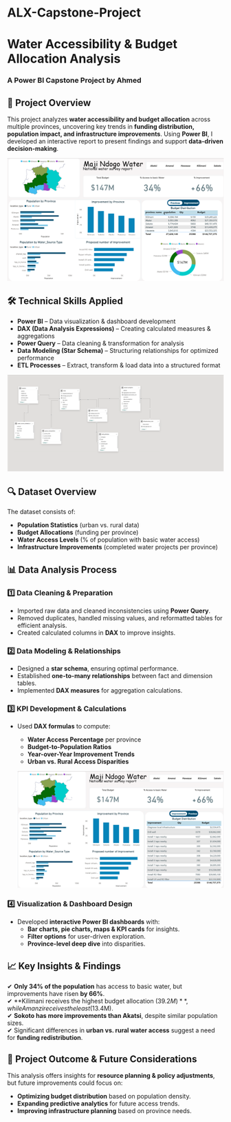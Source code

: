 # ALX-Capstone-Project

# Water Accessibility & Budget Allocation Analysis
### A Power BI Capstone Project by Ahmed

## 📌 Project Overview
This project analyzes **water accessibility and budget allocation** across multiple provinces, uncovering key trends in **funding distribution, population impact, and infrastructure improvements**. Using **Power BI**, I developed an interactive report to present findings and support **data-driven decision-making**.

![](p1.png)

## 🛠 Technical Skills Applied
- **Power BI** – Data visualization & dashboard development
- **DAX (Data Analysis Expressions)** – Creating calculated measures & aggregations
- **Power Query** – Data cleaning & transformation for analysis
- **Data Modeling (Star Schema)** – Structuring relationships for optimized performance
- **ETL Processes** – Extract, transform & load data into a structured format

![](p4.png)

## 🔍 Dataset Overview
The dataset consists of:
- **Population Statistics** (urban vs. rural data)
- **Budget Allocations** (funding per province)
- **Water Access Levels** (% of population with basic water access)
- **Infrastructure Improvements** (completed water projects per province)

## 📊 Data Analysis Process
### 1️⃣ Data Cleaning & Preparation
- Imported raw data and cleaned inconsistencies using **Power Query**.
- Removed duplicates, handled missing values, and reformatted tables for efficient analysis.
- Created calculated columns in **DAX** to improve insights.

### 2️⃣ Data Modeling & Relationships
- Designed a **star schema**, ensuring optimal performance.
- Established **one-to-many relationships** between fact and dimension tables.
- Implemented **DAX measures** for aggregation calculations.

### 3️⃣ KPI Development & Calculations
- Used **DAX formulas** to compute:
  - **Water Access Percentage** per province
  - **Budget-to-Population Ratios**
  - **Year-over-Year Improvement Trends**
  - **Urban vs. Rural Access Disparities**
 
  ![](p2.png)

### 4️⃣ Visualization & Dashboard Design
- Developed **interactive Power BI dashboards** with:
  - **Bar charts, pie charts, maps & KPI cards** for insights.
  - **Filter options** for user-driven exploration.
  - **Province-level deep dive** into disparities.

## 📈 Key Insights & Findings
✔ **Only 34% of the population** has access to basic water, but improvements have risen **by 66%**.  
✔ **Kilimani receives the highest budget allocation ($39.2M)**, while Amanzi receives the least ($13.4M).  
✔ **Sokoto has more improvements than Akatsi**, despite similar population sizes.  
✔ Significant differences in **urban vs. rural water access** suggest a need for **funding redistribution**.

## 🚀 Project Outcome & Future Considerations
This analysis offers insights for **resource planning & policy adjustments**, but future improvements could focus on:
- **Optimizing budget distribution** based on population density.
- **Expanding predictive analytics** for future access trends.
- **Improving infrastructure planning** based on province needs.
